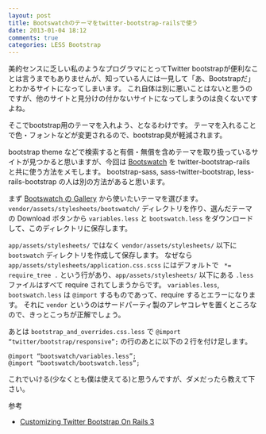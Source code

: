```yaml
---
layout: post
title: Bootswatchのテーマをtwitter-bootstrap-railsで使う
date: 2013-01-04 18:12
comments: true
categories: LESS Bootstrap
---
```


美的センスに乏しい私のようなプログラマにとってTwitter bootstrapが便利なことは言うまでもありませんが、知っている人には一見して「あ、Bootstrapだ」とわかるサイトになってしまいます。
これ自体は別に悪いことはないと思うのですが、他のサイトと見分けの付かないサイトになってしまうのは良くないですよね。

そこでbootstrap用のテーマを入れよう、となるわけです。
テーマを入れることで色・フォントなどが変更されるので、bootstrap臭が軽減されます。

bootstrap theme などで検索すると有償・無償を含めテーマを取り扱っているサイトが見つかると思いますが、今回は [Bootswatch](http://bootswatch.com/) を twitter-bootstrap-rails と共に使う方法をメモします。
bootstrap-sass, sass-twitter-bootstrap, less-rails-bootstrap の人は別の方法があると思います。

<!-- more -->

まず [Bootswatch の Gallery](http://bootswatch.com/#gallery) から使いたいテーマを選びます。
`vendor/assets/stylesheets/bootswatch/` ディレクトリを作り、選んだテーマの Download ボタンから `variables.less` と `bootswatch.less` をダウンロードして、このディレクトリに保存します。

`app/assets/stylesheets/` ではなく `vendor/assets/stylesheets/` 以下に `bootswatch` ディレクトリを作成して保存します。
なぜなら `app/assets/stylesheets/application.css.scss` にはデフォルトで ` *= require_tree .` という行があり、`app/assets/stylesheets/` 以下にある `.less` ファイルはすべて require されてしまうからです。
`variables.less`, `bootswatch.less` は `@import` するものであって、require するとエラーになります。
それに `vendor` というのはサードパーティ製のアレヤコレヤを置くところなので、きっとこっちが正解でしょう。

あとは `bootstrap_and_overrides.css.less` で `@import “twitter/bootstrap/responsive”;` の行のあとに以下の２行を付け足します。

```
@import “bootswatch/variables.less”;
@import “bootswatch/bootswatch.less”;
```

これでいける(少なくとも僕は使えてる)と思うんですが、ダメだったら教えて下さい。

参考

* [Customizing Twitter Bootstrap On Rails 3](http://bobonrails.com/post/29340795516/customizing-twitter-bootstrap-on-rails-3)